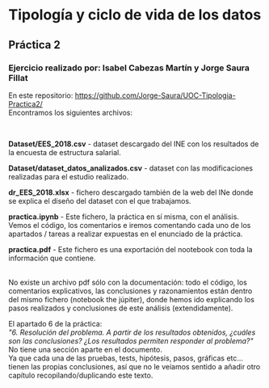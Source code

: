 #  Tipología y ciclo de vida de los datos 
## Práctica 2 <br>

### Ejercicio realizado por:  Isabel Cabezas Martín y Jorge Saura Fillat


En este repositorio: https://github.com/Jorge-Saura/UOC-Tipologia-Practica2/ <br>
Encontramos los siguientes archivos:

<br>

**Dataset/EES_2018.csv** - dataset descargado del INE con los resultados de la encuesta de estructura salarial.

**Dataset/dataset_datos_analizados.csv** - dataset con las modificaciones realizadas para el estudio realizado.

**dr_EES_2018.xlsx** - fichero descargado también de la web del INe donde se explica el diseño del dataset con el que trabajamos.

**practica.ipynb** - Este fichero, la práctica en sí misma, con el análisis. Vemos el código, los comentarios e iremos comentando cada uno de los apartados / tareas a realizar expuestas en el enunciado de la práctica.

**practica.pdf** - Este fichero es una exportación del nootebook con toda la información que contiene.

<br>
No existe un archivo pdf sólo con la documentación: todo el código, los comentarios explicativos, las conclusiones y razonamientos están dentro del mismo fichero (notebook the júpiter), donde hemos ido explicando los pasos realizados y conclusiones de este análisis (extendidamente).

El apartado 6 de la práctica: <br>
*"6. Resolución del problema. A partir de los resultados obtenidos, ¿cuáles son las conclusiones? ¿Los resultados permiten responder al problema?"* <br>
No tiene una sección aparte en el documento.  <br>
Ya que cada una de las pruebas, tests, hipótesis, pasos, gráficas etc... tienen las propias conclusiones, así que no le veíamos sentido a añadir otro capítulo recopilando/duplicando este texto.

